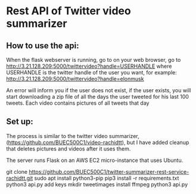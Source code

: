 # Rest API of Twitter video summarizer



## How to use the api:

When the flask webserver is running, go to on your web browser, go to http://3.21.128.209:5000/twittervideo?handle=USERHANDLE where USERHANDLE is the twitter handle of the user you want, for example: http://3.21.128.209:5000/twittervideo?handle=elonmusk 

An error will inform you if the user does not exist, if the user exists, you will start downloading a zip file of all the days the user tweeted for his last 100 tweets. Each video contains pictures of all tweets that day



## Set up:

The process is similar to the twitter video summarizer, (https://github.com/BUEC500C1/video-rachidtt), but I have added cleanup that deletes pictures and videos after it uses them. 

The server runs Flask on an AWS EC2 micro-instance that uses Ubuntu.

git clone https://github.com/BUEC500C1/twitter-summarizer-rest-service-rachidtt.git
sudo apt install python3-pip
pip3 install -r requirements.txt
python3 api.py
add keys
mkdir tweetimages
install ffmpeg
python3 api.py

